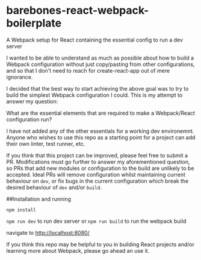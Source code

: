 # barebones-react-webpack-boilerplate
A Webpack setup for React containing the essential config to run a dev server

I wanted to be able to understand as much as possible about how to build a Webpack configuration without just copy/pasting from other configurations, and so that I don't need to reach for create-react-app out of mere ignorance.

I decided that the best way to start achieving the above goal was to try to build the simplest Webpack configuration I could. This is my attempt to answer my question:

What are the essential elements that are required to make a Webpack/React configuration run?

I have not added any of the other essentials for a working dev environemnt. Anyone who wishes to use this repo as a starting point for a project can add their own linter, test runner, etc.

If you think that this project can be improved, please feel free to submit a PR. Modifications must go further to answer my aforementioned question, so PRs that add new modules or configuration to the build are unlikely to be accepted. Ideal PRs will remove configuration whilst maintaining current behaviour on ```dev```, or fix bugs in the current configuration which break the desired behaviour of ```dev``` and/or ```build```.

##Installation and running

```npm install```

```npm run dev``` to run dev server or ```npm run build``` to run the webpack build

navigate to [http://localhost:8080/](http://localhost:8080/)

If you think this repo may be helpful to you in building React projects and/or learning more about Webpack, please go ahead an use it.